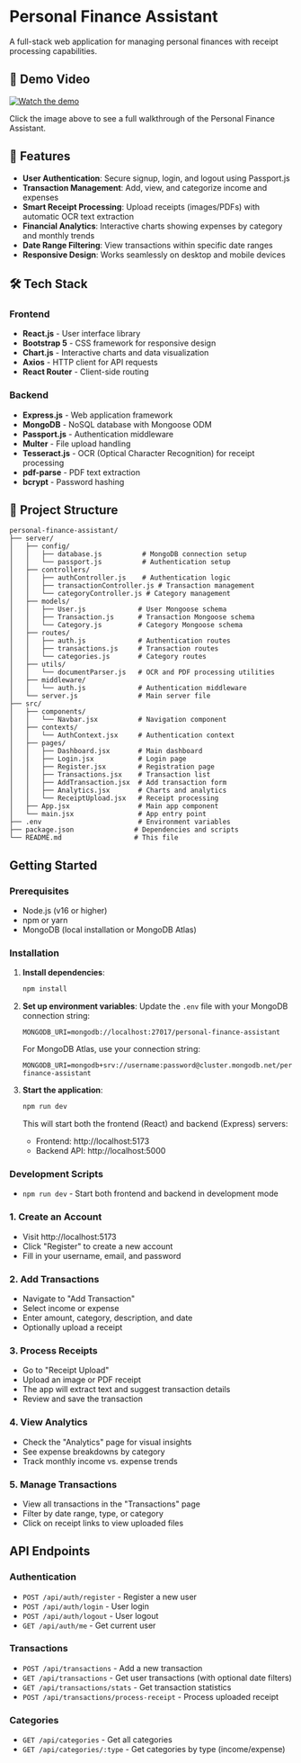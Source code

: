 # Personal Finance Assistant

A full-stack web application for managing personal finances with receipt processing capabilities.

## 🎥 Demo Video

[![Watch the demo](https://img.youtube.com/vi/YOUTUBE_VIDEO_ID/maxresdefault.jpg)](https://www.youtube.com/watch?v=Zo_1hcF6zNs)

Click the image above to see a full walkthrough of the Personal Finance Assistant.


## 🌟 Features

- **User Authentication**: Secure signup, login, and logout using Passport.js
- **Transaction Management**: Add, view, and categorize income and expenses
- **Smart Receipt Processing**: Upload receipts (images/PDFs) with automatic OCR text extraction
- **Financial Analytics**: Interactive charts showing expenses by category and monthly trends
- **Date Range Filtering**: View transactions within specific date ranges
- **Responsive Design**: Works seamlessly on desktop and mobile devices

## 🛠️ Tech Stack

### Frontend
- **React.js** - User interface library
- **Bootstrap 5** - CSS framework for responsive design
- **Chart.js** - Interactive charts and data visualization
- **Axios** - HTTP client for API requests
- **React Router** - Client-side routing

### Backend
- **Express.js** - Web application framework
- **MongoDB** - NoSQL database with Mongoose ODM
- **Passport.js** - Authentication middleware
- **Multer** - File upload handling
- **Tesseract.js** - OCR (Optical Character Recognition) for receipt processing
- **pdf-parse** - PDF text extraction
- **bcrypt** - Password hashing

## 📂 Project Structure

```
personal-finance-assistant/
├── server/
│   ├── config/
│   │   ├── database.js          # MongoDB connection setup
│   │   └── passport.js          # Authentication setup
│   ├── controllers/
│   │   ├── authController.js    # Authentication logic
│   │   ├── transactionController.js # Transaction management
│   │   └── categoryController.js # Category management
│   ├── models/
│   │   ├── User.js             # User Mongoose schema
│   │   ├── Transaction.js      # Transaction Mongoose schema
│   │   └── Category.js         # Category Mongoose schema
│   ├── routes/
│   │   ├── auth.js             # Authentication routes
│   │   ├── transactions.js     # Transaction routes
│   │   └── categories.js       # Category routes
│   ├── utils/
│   │   └── documentParser.js   # OCR and PDF processing utilities
│   ├── middleware/
│   │   └── auth.js             # Authentication middleware
│   └── server.js               # Main server file
├── src/
│   ├── components/
│   │   └── Navbar.jsx          # Navigation component
│   ├── contexts/
│   │   └── AuthContext.jsx     # Authentication context
│   ├── pages/
│   │   ├── Dashboard.jsx       # Main dashboard
│   │   ├── Login.jsx           # Login page
│   │   ├── Register.jsx        # Registration page
│   │   ├── Transactions.jsx    # Transaction list
│   │   ├── AddTransaction.jsx  # Add transaction form
│   │   ├── Analytics.jsx       # Charts and analytics
│   │   └── ReceiptUpload.jsx   # Receipt processing
│   ├── App.jsx                 # Main app component
│   └── main.jsx                # App entry point
├── .env                        # Environment variables
├── package.json               # Dependencies and scripts
└── README.md                  # This file
```

## Getting Started

### Prerequisites
- Node.js (v16 or higher)
- npm or yarn
- MongoDB (local installation or MongoDB Atlas)

### Installation

1. **Install dependencies**:
   ```bash
   npm install
   ```

2. **Set up environment variables**:
   Update the `.env` file with your MongoDB connection string:
   ```
   MONGODB_URI=mongodb://localhost:27017/personal-finance-assistant
   ```
   
   For MongoDB Atlas, use your connection string:
   ```
   MONGODB_URI=mongodb+srv://username:password@cluster.mongodb.net/personal-finance-assistant
   ```

3. **Start the application**:
   ```bash
   npm run dev
   ```

   This will start both the frontend (React) and backend (Express) servers:
   - Frontend: http://localhost:5173
   - Backend API: http://localhost:5000

### Development Scripts

- `npm run dev` - Start both frontend and backend in development mode

### 1. **Create an Account**
- Visit http://localhost:5173
- Click "Register" to create a new account
- Fill in your username, email, and password

### 2. **Add Transactions**
- Navigate to "Add Transaction"
- Select income or expense
- Enter amount, category, description, and date
- Optionally upload a receipt

### 3. **Process Receipts**
- Go to "Receipt Upload"
- Upload an image or PDF receipt
- The app will extract text and suggest transaction details
- Review and save the transaction

### 4. **View Analytics**
- Check the "Analytics" page for visual insights
- See expense breakdowns by category
- Track monthly income vs. expense trends

### 5. **Manage Transactions**
- View all transactions in the "Transactions" page
- Filter by date range, type, or category
- Click on receipt links to view uploaded files

## API Endpoints

### Authentication
- `POST /api/auth/register` - Register a new user
- `POST /api/auth/login` - User login
- `POST /api/auth/logout` - User logout
- `GET /api/auth/me` - Get current user

### Transactions
- `POST /api/transactions` - Add a new transaction
- `GET /api/transactions` - Get user transactions (with optional date filters)
- `GET /api/transactions/stats` - Get transaction statistics
- `POST /api/transactions/process-receipt` - Process uploaded receipt

### Categories
- `GET /api/categories` - Get all categories
- `GET /api/categories/:type` - Get categories by type (income/expense)


